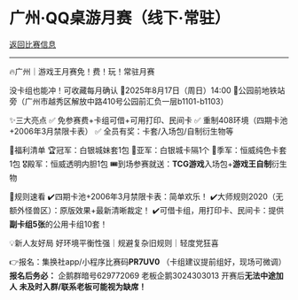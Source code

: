 # 广州·QQ桌游月赛（线下·常驻）

[返回比赛信息](../../../../Competitions.html)  

---

🔥广州｜游戏王月赛免！费！玩！常驻月赛

没卡组也能冲！可收藏每月确认
📅2025年8月17日（周日）14:00
📍公园前地铁站旁（广州市越秀区解放中路410号公园前汇负一层b1101-b1103）

✨三大亮点
✅ 免参赛费+卡组可借+可用打印、民间卡
✅ 重制408环境（四期卡池+2006年3月禁限卡表）
✅ 全员有奖：卡套/入场包/自制衍生物等

🎁福利清单
🏆冠军：白银城妹套1包
🥈亚军：白银城卡隔1个
🥉季军：恒威纯色卡套1包
🎖殿军：恒威透明内胆1包
🎟到场参赛就送：**TCG游戏**入场包+**游戏王自制**衍生物

📜规则速看
✔️四期卡池+2006年3月禁限卡表：简单欢乐！
✔️大师规则2020（无额外怪兽区）：原版效果+最新清晰裁定！
✔️可借卡组，用打印卡、民间卡：提供**副卡组5张**的公用卡组10套！

💡新人友好局
好环境平衡性强｜规避复杂旧规则｜轻度党狂喜

👉报名：集换社app/小程序比赛码**PR7UV0**
（卡组建议提前组好，现场可微调）
**报名后务必：**
企鹅群暗号629772069
老板企鹅3024303013
开赛后**无法中途加人**
**未及时入群/联系老板可能视为缺席！**